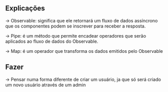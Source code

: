 ## Explicações
-> Observable<any>: significa que ele retornará um fluxo de dados assíncrono que os componentes podem se inscrever para receber a resposta.

-> Pipe: é um método que permite encadear operadores que serão aplicados ao fluxo de dados do Observable.

-> Map: é um operador que transforma os dados emitidos pelo Observable

## Fazer
-> Pensar numa forma diferente de criar um usuário, ja que só será criado um novo usuário através de um admin